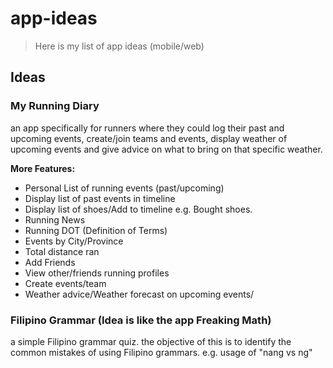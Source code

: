 # app-ideas

> Here is my list of app ideas (mobile/web)




## Ideas

### My Running Diary

an app specifically for runners where they could log their past and upcoming events, create/join teams and events, display weather of upcoming events and give advice on what to bring on that specific weather. 

**More Features:**

* Personal List of running events (past/upcoming)
* Display list of past events in timeline
* Display list of shoes/Add to timeline e.g. Bought shoes.
* Running News
* Running DOT (Definition of Terms)
* Events by City/Province
* Total distance ran
* Add Friends
* View other/friends running profiles
* Create events/team
* Weather advice/Weather forecast on upcoming events/

### Filipino Grammar (Idea is like the app Freaking Math)

a simple Filipino grammar quiz. the objective of this is to identify the common mistakes of using Filipino grammars. e.g. usage of "nang vs ng"



